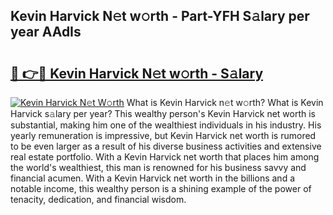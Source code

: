 ## Kevin Harvick N𝚎t w𝚘rth - Part-YFH S𝚊lary per year AAdIs

# <h2><a href="http://gc1mc4.nevu.top/?p=Kevin+Harvick">🔗 👉🔴 Kevin Harvick N𝚎t w𝚘rth - S𝚊lary</a></h2>

[![Kevin Harvick N𝚎t W𝚘rth](https://i.imgur.com/Oavwk0R.jpeg)](http://gc1mc4.nevu.top/?p=Kevin+Harvick)
What is Kevin Harvick n𝚎t w𝚘rth? What is Kevin Harvick s𝚊lary per year?
This wealthy person's Kevin Harvick net worth is substantial, making him one of the wealthiest individuals in his industry. His yearly remuneration is impressive, but Kevin Harvick net worth is rumored to be even larger as a result of his diverse business activities and extensive real estate portfolio. With a Kevin Harvick net worth that places him among the world's wealthiest, this man is renowned for his business savvy and financial acumen. With a Kevin Harvick net worth in the billions and a notable income, this wealthy person is a shining example of the power of tenacity, dedication, and financial wisdom.
